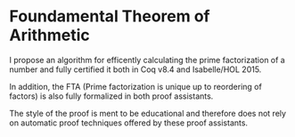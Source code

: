 # Foundamental Theorem of Arithmetic

I propose an algorithm for efficently calculating the prime factorization of a number and fully certified it both in Coq v8.4 and Isabelle/HOL 2015.

In addition, the FTA (Prime factorization is unique up to reordering of factors) is also fully formalized in both proof assistants.

The style of the proof is ment to be educational and therefore does not rely on automatic proof techniques offered by these proof assistants.
